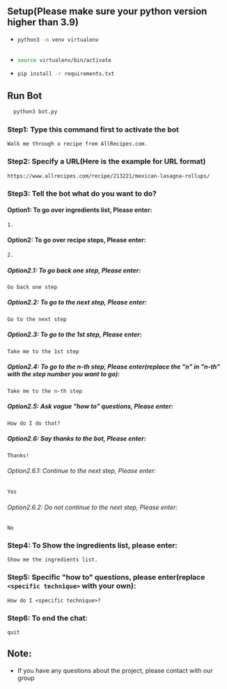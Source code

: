 ## Setup(Please make sure your python version higher than 3.9)
* ```sh
  python3 -m venv virtualenv
 
* ```sh
  source virtualenv/bin/activate
  
* ```sh
  pip install -r requirements.txt
  
## Run Bot
```sh
  python3 bot.py
```  

### Step1: Type this command first to activate the bot
`
  Walk me through a recipe from AllRecipes.com.
`
  
### Step2: Specify a URL(Here is the example for URL format)
`
  https://www.allrecipes.com/recipe/213221/mexican-lasagna-rollups/
`

### Step3: Tell the bot what do you want to do?
#### Option1: To go over ingredients list, Please enter:
`
  1.
`

#### Option2: To go over recipe steps, Please enter:
`
  2.
`
##### Option2.1: To go back one step, Please enter:
`
  Go back one step
`
##### Option2.2: To go to the next step, Please enter:
`
  Go to the next step
`

##### Option2.3: To go to the 1st step, Please enter:
`
  Take me to the 1st step
`

##### Option2.4: To go to the n-th step, Please enter(replace the "n" in "n-th" with the step number you want to go):
`
  Take me to the n-th step
`

##### Option2.5: Ask vague "how to" questions, Please enter:
`
  How do I do that?
`

##### Option2.6: Say thanks to the bot, Please enter:
`
  Thanks!
`

###### Option2.6.1: Continue to the next step, Please enter:
`
  Yes
`

###### Option2.6.2: Do not continue to the next step, Please enter:
`
  No
`

### Step4: To Show the ingredients list, please enter:
`
  Show me the ingredients list.
`

### Step5: Specific "how to" questions, please enter(replace `<specific technique>` with your own):
`
  How do I <specific technique>?
`

### Step6: To end the chat:
`
  quit
`


## Note:
* If you have any questions about the project, please contact with our group
